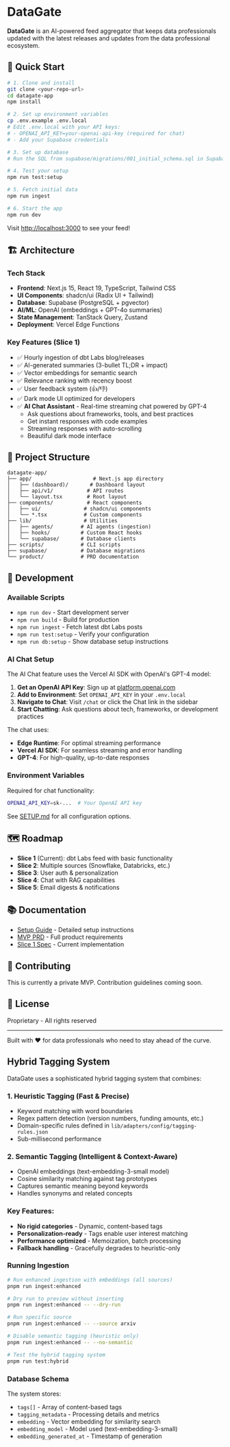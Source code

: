 # DataGate 

**DataGate** is an AI-powered feed aggregator that keeps data professionals updated with the latest releases and updates from the data professional ecosystem.
## 🚀 Quick Start

```bash
# 1. Clone and install
git clone <your-repo-url>
cd datagate-app
npm install

# 2. Set up environment variables
cp .env.example .env.local
# Edit .env.local with your API keys:
# - OPENAI_API_KEY=your-openai-api-key (required for chat)
# - Add your Supabase credentials

# 3. Set up database
# Run the SQL from supabase/migrations/001_initial_schema.sql in Supabase

# 4. Test your setup
npm run test:setup

# 5. Fetch initial data
npm run ingest

# 6. Start the app
npm run dev
```

Visit [http://localhost:3000](http://localhost:3000) to see your feed!

## 🏗️ Architecture

### Tech Stack
- **Frontend**: Next.js 15, React 19, TypeScript, Tailwind CSS
- **UI Components**: shadcn/ui (Radix UI + Tailwind)
- **Database**: Supabase (PostgreSQL + pgvector)
- **AI/ML**: OpenAI (embeddings + GPT-4o summaries)
- **State Management**: TanStack Query, Zustand
- **Deployment**: Vercel Edge Functions

### Key Features (Slice 1)
- ✅ Hourly ingestion of dbt Labs blog/releases
- ✅ AI-generated summaries (3-bullet TL;DR + impact)
- ✅ Vector embeddings for semantic search
- ✅ Relevance ranking with recency boost
- ✅ User feedback system (👍/👎)
- ✅ Dark mode UI optimized for developers
- ✅ **AI Chat Assistant** - Real-time streaming chat powered by GPT-4
  - Ask questions about frameworks, tools, and best practices
  - Get instant responses with code examples
  - Streaming responses with auto-scrolling
  - Beautiful dark mode interface

## 📁 Project Structure

```
datagate-app/
├── app/                    # Next.js app directory
│   ├── (dashboard)/       # Dashboard layout
│   ├── api/v1/           # API routes
│   └── layout.tsx        # Root layout
├── components/           # React components
│   ├── ui/              # shadcn/ui components
│   └── *.tsx            # Custom components
├── lib/                 # Utilities
│   ├── agents/         # AI agents (ingestion)
│   ├── hooks/          # Custom React hooks
│   └── supabase/       # Database clients
├── scripts/            # CLI scripts
├── supabase/           # Database migrations
└── product/            # PRD documentation
```

## 🔧 Development

### Available Scripts

- `npm run dev` - Start development server
- `npm run build` - Build for production
- `npm run ingest` - Fetch latest dbt Labs posts
- `npm run test:setup` - Verify your configuration
- `npm run db:setup` - Show database setup instructions

### AI Chat Setup

The AI Chat feature uses the Vercel AI SDK with OpenAI's GPT-4 model:

1. **Get an OpenAI API Key**: Sign up at [platform.openai.com](https://platform.openai.com)
2. **Add to Environment**: Set `OPENAI_API_KEY` in your `.env.local`
3. **Navigate to Chat**: Visit `/chat` or click the Chat link in the sidebar
4. **Start Chatting**: Ask questions about tech, frameworks, or development practices

The chat uses:
- **Edge Runtime**: For optimal streaming performance
- **Vercel AI SDK**: For seamless streaming and error handling
- **GPT-4**: For high-quality, up-to-date responses

### Environment Variables

Required for chat functionality:
```bash
OPENAI_API_KEY=sk-...  # Your OpenAI API key
```

See [SETUP.md](./SETUP.md) for all configuration options.

## 🗺️ Roadmap

- **Slice 1** (Current): dbt Labs feed with basic functionality
- **Slice 2**: Multiple sources (Snowflake, Databricks, etc.)
- **Slice 3**: User auth & personalization
- **Slice 4**: Chat with RAG capabilities
- **Slice 5**: Email digests & notifications

## 📚 Documentation

- [Setup Guide](./SETUP.md) - Detailed setup instructions
- [MVP PRD](./product/data_gate_mvp_prd.md) - Full product requirements
- [Slice 1 Spec](./product/data_gate_slice1.md) - Current implementation

## 🤝 Contributing

This is currently a private MVP. Contribution guidelines coming soon.

## 📄 License

Proprietary - All rights reserved

---

Built with ❤️ for data professionals who need to stay ahead of the curve.

## Hybrid Tagging System

DataGate uses a sophisticated hybrid tagging system that combines:

### 1. **Heuristic Tagging** (Fast & Precise)
- Keyword matching with word boundaries
- Regex pattern detection (version numbers, funding amounts, etc.)
- Domain-specific rules defined in `lib/adapters/config/tagging-rules.json`
- Sub-millisecond performance

### 2. **Semantic Tagging** (Intelligent & Context-Aware)
- OpenAI embeddings (text-embedding-3-small model)
- Cosine similarity matching against tag prototypes
- Captures semantic meaning beyond keywords
- Handles synonyms and related concepts

### Key Features:
- **No rigid categories** - Dynamic, content-based tags
- **Personalization-ready** - Tags enable user interest matching
- **Performance optimized** - Memoization, batch processing
- **Fallback handling** - Gracefully degrades to heuristic-only

### Running Ingestion

```bash
# Run enhanced ingestion with embeddings (all sources)
pnpm run ingest:enhanced

# Dry run to preview without inserting
pnpm run ingest:enhanced -- --dry-run

# Run specific source
pnpm run ingest:enhanced -- --source arxiv

# Disable semantic tagging (heuristic only)
pnpm run ingest:enhanced -- --no-semantic

# Test the hybrid tagging system
pnpm run test:hybrid
```

### Database Schema

The system stores:
- `tags[]` - Array of content-based tags
- `tagging_metadata` - Processing details and metrics
- `embedding` - Vector embedding for similarity search
- `embedding_model` - Model used (text-embedding-3-small)
- `embedding_generated_at` - Timestamp of generation

